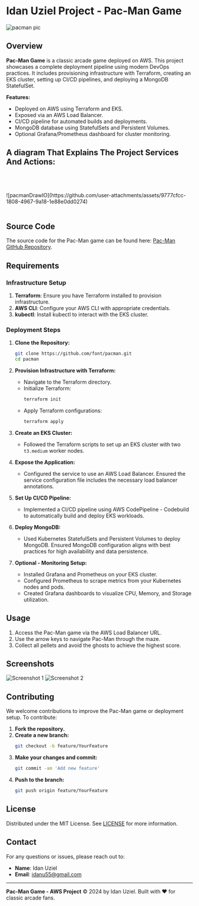# Idan Uziel Project - Pac-Man Game 

![pacman pic](https://github.com/user-attachments/assets/1c1d683b-ea36-4873-b787-e56914a5cfb3)

## Overview

**Pac-Man Game** is a classic arcade game deployed on AWS. This project showcases a complete deployment pipeline using modern DevOps practices. It includes provisioning infrastructure with Terraform, creating an EKS cluster, setting up CI/CD pipelines, and deploying a MongoDB StatefulSet.

**Features:**
- Deployed on AWS using Terraform and EKS.
- Exposed via an AWS Load Balancer.
- CI/CD pipeline for automated builds and deployments.
- MongoDB database using StatefulSets and Persistent Volumes.
- Optional Grafana/Prometheus dashboard for cluster monitoring.
  
## A diagram That Explains The Project Services And Actions:
<br>
<br>
<br>
  ![pacmanDrawIO](https://github.com/user-attachments/assets/9777cfcc-1808-4967-9a18-1e88e0dd0274)
<br>
<br>
 

## Source Code

The source code for the Pac-Man game can be found here: [Pac-Man GitHub Repository](https://github.com/font/pacman).

## Requirements

### Infrastructure Setup

1. **Terraform**: Ensure you have Terraform installed to provision infrastructure.
2. **AWS CLI**: Configure your AWS CLI with appropriate credentials.
3. **kubectl**: Install kubectl to interact with the EKS cluster.

### Deployment Steps

1. **Clone the Repository:**
    ```bash
    git clone https://github.com/font/pacman.git
    cd pacman
    ```

2. **Provision Infrastructure with Terraform:**
    - Navigate to the Terraform directory.
    - Initialize Terraform:
      ```bash
      terraform init
      ```
    - Apply Terraform configurations:
      ```bash
      terraform apply
      ```

3. **Create an EKS Cluster:**
    - Followed the Terraform scripts to set up an EKS cluster with two `t3.medium` worker nodes.

4. **Expose the Application:**
    - Configured the service to use an AWS Load Balancer. Ensured the service configuration file includes the necessary load balancer annotations.

5. **Set Up CI/CD Pipeline:**
    - Implemented a CI/CD pipeline using AWS CodePipeline - Codebuild to automatically build and deploy EKS workloads.

6. **Deploy MongoDB:**
    - Used Kubernetes StatefulSets and Persistent Volumes to deploy MongoDB. Ensured MongoDB configuration aligns with best practices for high availability and data persistence.

7. **Optional - Monitoring Setup:**
    - Installed Grafana and Prometheus on your EKS cluster.
    - Configured Prometheus to scrape metrics from your Kubernetes nodes and pods.
    - Created Grafana dashboards to visualize CPU, Memory, and Storage utilization.

## Usage

1. Access the Pac-Man game via the AWS Load Balancer URL.
2. Use the arrow keys to navigate Pac-Man through the maze.
3. Collect all pellets and avoid the ghosts to achieve the highest score.

## Screenshots

![Screenshot 1](https://via.placeholder.com/600x400?text=Screenshot+1)
![Screenshot 2](https://via.placeholder.com/600x400?text=Screenshot+2)

## Contributing

We welcome contributions to improve the Pac-Man game or deployment setup. To contribute:

1. **Fork the repository.**
2. **Create a new branch:**
    ```bash
    git checkout -b feature/YourFeature
    ```
3. **Make your changes and commit:**
    ```bash
    git commit -am 'Add new feature'
    ```
4. **Push to the branch:**
    ```bash
    git push origin feature/YourFeature
    ```

## License

Distributed under the MIT License. See [LICENSE](LICENSE) for more information.

## Contact

For any questions or issues, please reach out to:

- **Name**: Idan Uziel
- **Email**: idanu55@gmail.com

---

**Pac-Man Game - AWS Project** © 2024 by Idan Uziel. Built with ❤️ for classic arcade fans.
